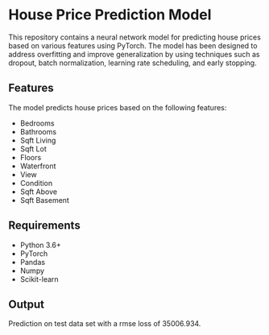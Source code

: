 # House Price Prediction Model

This repository contains a neural network model for predicting house prices based on various features using PyTorch. The model has been designed to address overfitting and improve generalization by using techniques such as dropout, batch normalization, learning rate scheduling, and early stopping.

## Features

The model predicts house prices based on the following features:

- Bedrooms
- Bathrooms
- Sqft Living
- Sqft Lot
- Floors
- Waterfront
- View
- Condition
- Sqft Above
- Sqft Basement

## Requirements

- Python 3.6+
- PyTorch
- Pandas
- Numpy
- Scikit-learn

## Output

Prediction on test data set with a rmse loss of 35006.934.
